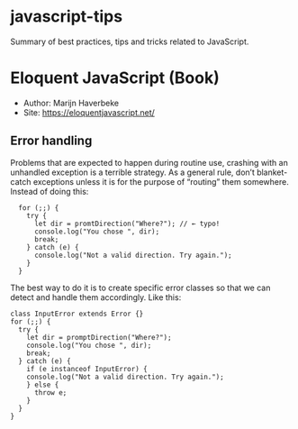 # javascript-tips
Summary of best practices, tips and tricks related to JavaScript.

# Eloquent JavaScript (Book)
- Author: Marijn Haverbeke
- Site: https://eloquentjavascript.net/

## Error handling
Problems that are expected to happen during routine use, crashing with an unhandled exception is a terrible strategy. As a general rule, don’t blanket-catch exceptions unless it is for the purpose of “routing” them somewhere. Instead of doing this:
```
  for (;;) {
    try {
      let dir = promtDirection("Where?"); // ← typo!
      console.log("You chose ", dir);
      break;
    } catch (e) {
      console.log("Not a valid direction. Try again.");
    }
  }
```
The best way to do it is to create specific error classes so that we can detect and handle them accordingly. Like this:
```
class InputError extends Error {}
for (;;) {
  try {
    let dir = promptDirection("Where?");
    console.log("You chose ", dir);
    break;
  } catch (e) {
    if (e instanceof InputError) {
    console.log("Not a valid direction. Try again.");
    } else {
      throw e;
    }
  }
}
```